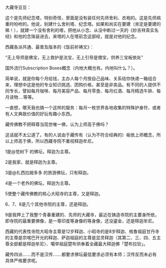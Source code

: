 大藏寺豆豆：

这个是先师纪念塔，特别奇怪，里面是没有装任何先师舍利、衣袍的。这是先师病重时吩咐的。他说，别建什么舍利塔、纪念塔。如果和尚实在要建（肯定是要建的嘛！），就建一个没有舍利的塔，把他从小念、从没中断过一天的《妙吉祥真实名经》和他的念珠装进去，来塔的人在塔前念这部经，就是对他的纪念。


西藏各派共通、最普及版本的《饭前祈祷文》：

“无上导师是佛宝，无上救护是法宝，无上引导是僧宝，供养三宝皈依处”


国外流行Subscription Boxes概念（内地大概也有。内地叫什么？）。

简单说，就是你每个月给钱，主办人每个月按自己品味、关系给你快递一箱组合来，理想中这是他的专业知识挑选、团购价格，甚至是非卖品。有不同的人提供不同专长，譬如每月咖啡、每月美容产品、每月零食、每月红酒、每月精选牛排、每月读物....等等。

一直想，哪天我也搞一个这样的服务：每月一枚世界各地收集的特殊护身符，或者有人文典故价值的好玩有趣小东西。



藏传佛教不把释尊当现世唯一佛，认为上师高于佛吗？

这话就不太公道了。有的人说由于藏传有（认为不符合经典的）皈依上师概念，所以上师高于佛，所以西藏寺院不重视释迦牟尼。

1是@觉树下 的佛坛，释迦为主尊。

2是我家，就是释迦为主尊。

3是@扎西拉姆多多 的旅游佛坛，只有释迦。

4是一个老外的佛坛，释迦为主尊。

5使整个藏传佛教的核心大昭寺的主尊，又是释迦。

6、7、8是几个其他寺院的主尊，还是释迦。

9是我押上了我整个青春重建的、先师的大藏寺，最近在铸造寺院的主要身所依，即寺院的最重要佛像，是一尊印度等身像的等身像，还没鎏金，还是释迦牟尼。

西藏的代表性寺院大昭寺主尊是12岁释迦、小昭寺的是8岁释迦、格鲁祖庭甘丹寺的主尊是宗喀巴开光的释迦、萨迦祖庭的主尊是显灵释迦（其第二、三、四、五主尊全部都是释迦牟尼）、噶举祖庭楚布供奉着全藏最大释迦佛「楚布拉钦」。

藏传四派.......而不是汉传.......都要求佛坛最低要求必须有本师；汉传反而未必有具体严格要求呢。

